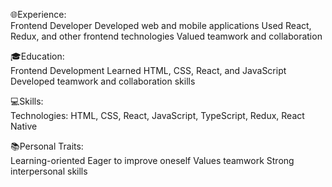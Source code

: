 🌐Experience:  
 Frontend Developer
 Developed web and mobile applications
 Used React, Redux,  and other frontend technologies
 Valued teamwork and collaboration

🎓Education:  
 Frontend Development
 Learned HTML, CSS, React, and JavaScript
 Developed teamwork and collaboration skills

💻Skills:  
 Technologies: HTML, CSS, React, JavaScript, TypeScript, Redux, React Native

📚Personal Traits:  
 Learning-oriented
 Eager to improve oneself
 Values teamwork
 Strong interpersonal skills
